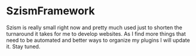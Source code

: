 # SzismFramework
Szism is really small right now and pretty much used just to shorten the turnaround it takes for me to develop websites. As I 
find more things that need to be automated and better ways to organize my plugins I will update it. Stay tuned.
